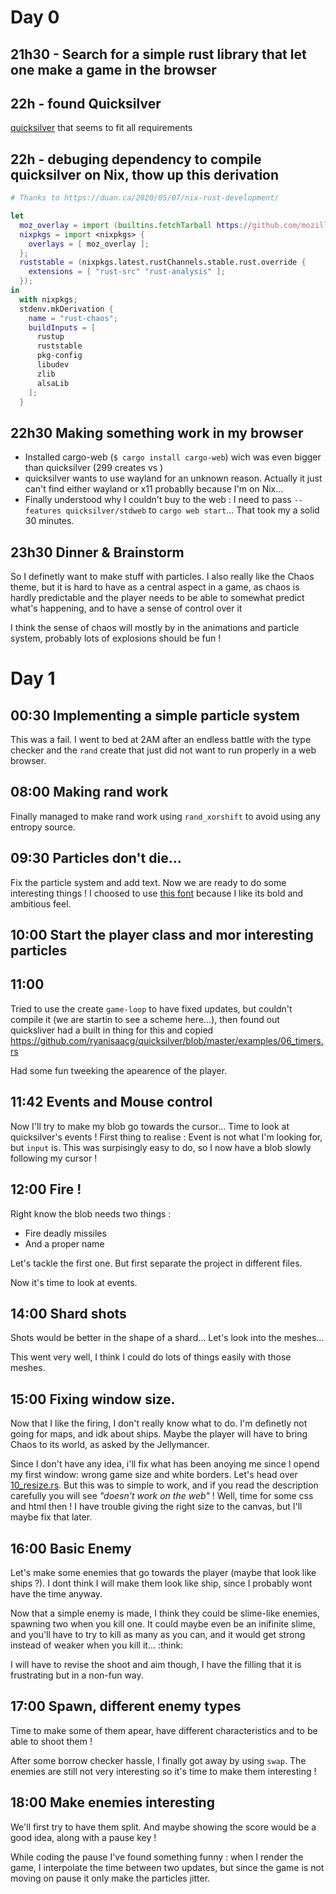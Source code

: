 # Day 0

## 21h30 - Search for a simple rust library that let one make a game in the browser

## 22h - found Quicksilver

[quicksilver](https://github.com/ryanisaacg/quicksilver) that seems to fit all requirements

## 22h - debuging dependency to compile quicksilver on Nix, thow up this derivation

```nix
# Thanks to https://duan.ca/2020/05/07/nix-rust-development/

let
  moz_overlay = import (builtins.fetchTarball https://github.com/mozilla/nixpkgs-mozilla/archive/master.tar.gz);
  nixpkgs = import <nixpkgs> {
    overlays = [ moz_overlay ];
  };
  ruststable = (nixpkgs.latest.rustChannels.stable.rust.override {
    extensions = [ "rust-src" "rust-analysis" ];
  });
in
  with nixpkgs;
  stdenv.mkDerivation {
    name = "rust-chaos";
    buildInputs = [ 
      rustup 
      ruststable
      pkg-config
      libudev
      zlib
      alsaLib
    ];
  }
```

## 22h30 Making something work in my browser

- Installed cargo-web (`$ cargo install cargo-web`) wich was even bigger than quicksilver (299 creates vs )
- quicksilver wants to use wayland for an unknown reason. Actually it just can't find either wayland or x11
  probablly because I'm on Nix...
- Finally understood why I couldn't buy to the web : 
  I need to pass `--features quicksilver/stdweb` to `cargo web start`... 
  That took my a solid 30 minutes.

## 23h30 Dinner & Brainstorm

So I definetly want to make stuff with particles. I also really like the Chaos theme, but it
is hard to have as a central aspect in a game, as chaos is hardly predictable and the player
needs to be able to somewhat predict what's happening, and to have a sense of control over it

I think the sense of chaos will mostly by in the animations and particle system, probably lots
of explosions should be fun !

# Day 1
## 00:30 Implementing a simple particle system

This was a fail. I went to bed at 2AM after an endless battle with the type checker
and the `rand` create that just did not want to run properly in a web browser.

## 08:00 Making rand work

Finally managed to make rand work using `rand_xorshift` to avoid using any entropy source.

## 09:30 Particles don't die...

Fix the particle system and add text. Now we are ready to do some interesting things !
I choosed to use [this font](https://tinyworlds.itch.io/free-pixel-font-thaleah) because
I like its bold and ambitious feel.

## 10:00 Start the player class and mor interesting particles

## 11:00

Tried to use the create `game-loop` to have fixed updates, but couldn't compile it
(we are startin to see a scheme here...), then found out quicksliver had a built in
thing for this and copied https://github.com/ryanisaacg/quicksilver/blob/master/examples/06_timers.rs

Had some fun tweeking the apearence of the player.

## 11:42 Events and Mouse control

Now I'll try to make my blob go towards the cursor... Time to look at quicksilver's events !
First thing to realise : Event is not what I'm looking for, but `input` is. This was surpisingly
easy to do, so I now have a blob slowly following my cursor !

## 12:00 Fire !

Right know the blob needs two things : 
 - Fire deadly missiles
 - And a proper name

Let's tackle the first one. But first separate the project in different files.

Now it's time to look at events.


## 14:00 Shard shots

Shots would be better in the shape of a shard... Let's look into the meshes...

This went very well, I think I could do lots of things easily with
those meshes. 

## 15:00 Fixing window size.

Now that I like the firing, I don't really know what to do. I'm definetly not going for maps, and idk about ships. Maybe the player will have to bring Chaos to its world, as asked by the Jellymancer. 

Since I don't have any idea, i'll fix what has been anoying me since I opend my first window: wrong game size and white borders. Let's head over
[10_resize.rs](https://docs.rs/crate/quicksilver/0.4.0-alpha0.7/source/examples/10_resize.rs). 
But this was to simple to work, and if you read the description carefully
you will see *"doesn't work on the web"* ! Well, time for some css and html then ! I have trouble giving the right size to the canvas, but I'll maybe fix that later.

## 16:00 Basic Enemy

Let's make some enemies that go towards the player (maybe that look like ships ?). I dont think I will make them look like ship, since I probably wont have the time anyway.

Now that a simple enemy is made, I think they could be slime-like enemies,
spawning two when you kill one. It could maybe even be an inifinite slime,
and you'll have to try to kill as many as you can, and it would get strong
instead of weaker when you kill it... :think:

I will have to revise the shoot and aim though, I have the filling that it
is frustrating but in a non-fun way.

## 17:00 Spawn, different enemy types

Time to make some of them apear, have different characteristics and to be able to shoot them !

After some borrow checker hassle, I finally got away by using `swap`. 
The enemies are still not very interesting so it's time to make them interesting !

## 18:00 Make enemies interesting

We'll first try to have them split. And maybe showing the score would be a good idea, along with a pause key !

While coding the pause I've found something funny : when I render the
game, I interpolate the time between two updates, but since the game
is not moving on pause it only make the particles jitter.